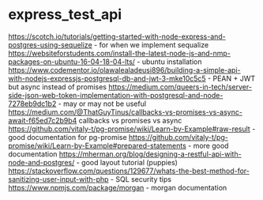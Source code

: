 # express_test_api

https://scotch.io/tutorials/getting-started-with-node-express-and-postgres-using-sequelize - for when we implement sequalize
https://websiteforstudents.com/install-the-latest-node-js-and-nmp-packages-on-ubuntu-16-04-18-04-lts/ - ubuntu installation
https://www.codementor.io/olawalealadeusi896/building-a-simple-api-with-nodejs-expressjs-postgresql-db-and-jwt-3-mke10c5c5 - PEAN + JWT but async instead of promises
https://medium.com/queers-in-tech/server-side-json-web-token-implementation-with-postgresql-and-node-7278eb9dc1b2 - may or may not be useful
https://medium.com/@ThatGuyTinus/callbacks-vs-promises-vs-async-await-f65ed7c2b9b4 callbacks vs promises vs async
https://github.com/vitaly-t/pg-promise/wiki/Learn-by-Example#raw-result - good documentation for pg-promise
https://github.com/vitaly-t/pg-promise/wiki/Learn-by-Example#prepared-statements - more good documentation
https://mherman.org/blog/designing-a-restful-api-with-node-and-postgres/ - good layout tutorial (puppies)
https://stackoverflow.com/questions/129677/whats-the-best-method-for-sanitizing-user-input-with-php - SQL security tips
https://www.npmjs.com/package/morgan - morgan documentation